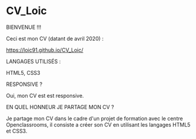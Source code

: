 # CV_Loic

BIENVENUE !!!

Ceci est mon CV (datant de avril 2020) : 

https://loic91.github.io/CV_Loic/

LANGAGES UTILISÉS :

HTML5, CSS3

RESPONSIVE ?

Oui, mon CV est est responsive.

EN QUEL HONNEUR JE PARTAGE MON CV ?

Je partage mon CV dans le cadre d'un projet de formation avec le centre Openclassrooms, il consiste a créer son CV en utilisant les langages HTML5 et CSS3.
